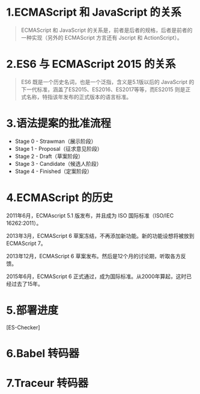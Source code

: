 
# 1.ECMAScript 和 JavaScript 的关系

> ECMAScript 和 JavaScript 的关系是，前者是后者的规格，后者是前者的一种实现（另外的 ECMAScript 方言还有 Jscript 和 ActionScript）。

# 2.ES6 与 ECMAScript 2015 的关系

> ES6 既是一个历史名词，也是一个泛指，含义是5.1版以后的 JavaScript 的下一代标准，涵盖了ES2015、ES2016、ES2017等等，而ES2015 则是正式名称，特指该年发布的正式版本的语言标准。
# 3.语法提案的批准流程
- Stage 0 - Strawman（展示阶段）
- Stage 1 - Proposal（征求意见阶段）
- Stage 2 - Draft（草案阶段）
- Stage 3 - Candidate（候选人阶段）
- Stage 4 - Finished（定案阶段）

# 4.ECMAScript 的历史

2011年6月，ECMAscript 5.1 版发布，并且成为 ISO 国际标准（ISO/IEC 16262:2011）。

2013年3月，ECMAScript 6 草案冻结，不再添加新功能。新的功能设想将被放到 ECMAScript 7。

2013年12月，ECMAScript 6 草案发布。然后是12个月的讨论期，听取各方反馈。

2015年6月，ECMAScript 6 正式通过，成为国际标准。从2000年算起，这时已经过去了15年。
# 5.部署进度

[](kangax.github.io/es5-compat-table/es6/)

[ES-Checker]
# 6.Babel 转码器
# 7.Traceur 转码器

